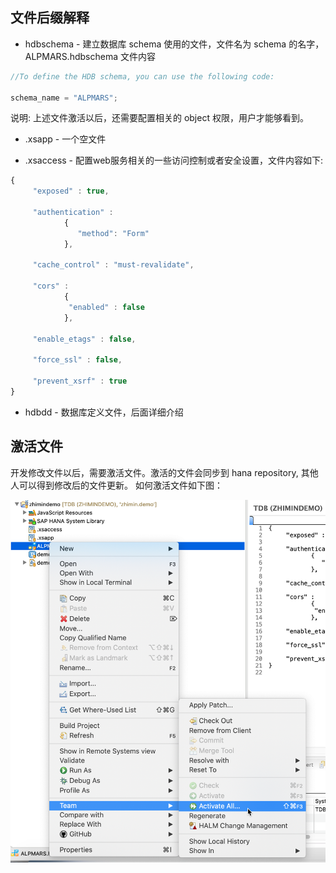 ## 文件后缀解释
* hdbschema - 建立数据库 schema 使用的文件，文件名为 schema 的名字，ALPMARS.hdbschema 文件内容
``` js
//To define the HDB schema, you can use the following code: 

schema_name = "ALPMARS";

```

说明: 上述文件激活以后，还需要配置相关的 object 权限，用户才能够看到。

* .xsapp - 一个空文件

* .xsaccess - 配置web服务相关的一些访问控制或者安全设置，文件内容如下:
``` js
{
     "exposed" : true,  
                  
     "authentication" :                                            
            {
               "method": "Form"   
            },
  
     "cache_control" : "must-revalidate", 

     "cors" :                      
            {
             "enabled" : false
            }, 
                     
     "enable_etags" : false,

     "force_ssl" : false,
     
     "prevent_xsrf" : true
}

```
* hdbdd - 数据库定义文件，后面详细介绍

## 激活文件
开发修改文件以后，需要激活文件。激活的文件会同步到 hana repository, 其他人可以得到修改后的文件更新。
如何激活文件如下图：

![activate-file](./images/activate-files.png)


